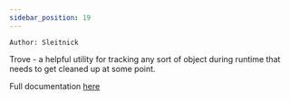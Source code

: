 ```yaml
---
sidebar_position: 19
---
```


`Author: Sleitnick`

Trove - a helpful utility for tracking any sort of object during runtime that needs to get cleaned up at some point.

Full documentation [here](https://sleitnick.github.io/RbxUtil/api/Trove)